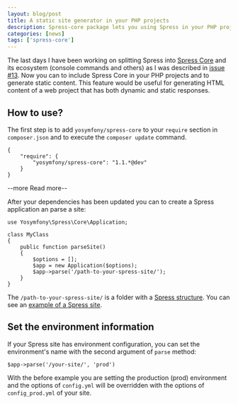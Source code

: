 ```yaml
---
layout: blog/post
title: A static site generator in your PHP projects
description: Spress-core package lets you using Spress in your PHP projects
categories: [news]
tags: ['spress-core']
---
```

The last days I have been working on splitting Spress into [Spress Core](https://github.com/spress/Spress-core) and its ecosystem 
(console commands and others) as I was described in [issue #13](https://github.com/spress/Spress/issues/13).
Now you can to include Spress Core in your PHP projects and to generate static content. This feature would be
useful for generating HTML content of a web project that has both dynamic and static responses.

## How to use?

The first step is to add `yosymfony/spress-core` to your `require` section in `composer.json` and to execute
the `composer update` command.

```
{
    "require": {
        "yosymfony/spress-core": "1.1.*@dev"
    }
}
```
--more Read more--

After your dependencies has been updated you can to create a Spress application an parse a site:

```
use Yosymfony\Spress\Core\Application;

class MyClass
{
    public function parseSite()
    {
        $options = [];
        $app = new Application($options);
        $app->parse('/path-to-your-spress-site/');
    }
}
```

The `/path-to-your-spress-site/` is a folder with a [Spress structure](http://devi-vm.local:8080/docs/how-is-work/).
You can see an [example of a Spress site](https://github.com/yosymfony/Spress-example).

## Set the environment information

If your Spress site has environment configuration, you can set the environment's name
with the second argument of `parse` method: 

```
$app->parse('/your-site/', 'prod')
```

With the before example you are setting the production (prod) environment and the options of `config.yml`
will be overridden with the options of `config_prod.yml` of your site.